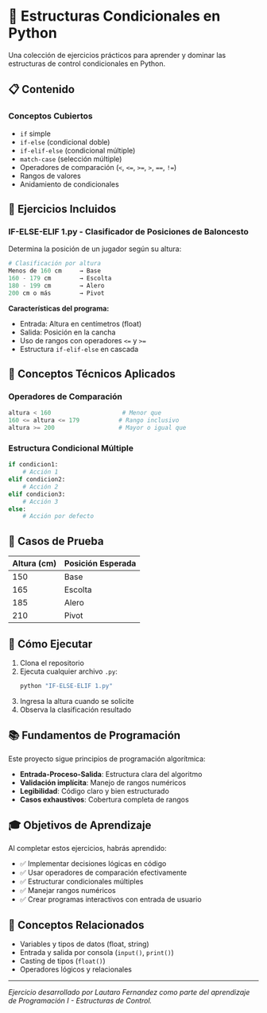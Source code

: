 # 🏀 Estructuras Condicionales en Python

Una colección de ejercicios prácticos para aprender y dominar las estructuras de control condicionales en Python.

## 📋 Contenido

### Conceptos Cubiertos
- `if` simple
- `if-else` (condicional doble)
- `if-elif-else` (condicional múltiple)
- `match-case` (selección múltiple)
- Operadores de comparación (`<`, `<=`, `>=`, `>`, `==`, `!=`)
- Rangos de valores
- Anidamiento de condicionales

## 🎯 Ejercicios Incluidos

### IF-ELSE-ELIF 1.py - Clasificador de Posiciones de Baloncesto
Determina la posición de un jugador según su altura:

```python
# Clasificación por altura
Menos de 160 cm     → Base
160 - 179 cm        → Escolta  
180 - 199 cm        → Alero
200 cm o más        → Pivot
```

**Características del programa:**
- Entrada: Altura en centímetros (float)
- Salida: Posición en la cancha
- Uso de rangos con operadores `<=` y `>=`
- Estructura `if-elif-else` en cascada

## 🔧 Conceptos Técnicos Aplicados

### Operadores de Comparación
```python
altura < 160                    # Menor que
160 <= altura <= 179           # Rango inclusivo
altura >= 200                  # Mayor o igual que
```

### Estructura Condicional Múltiple
```python
if condicion1:
    # Acción 1
elif condicion2:
    # Acción 2  
elif condicion3:
    # Acción 3
else:
    # Acción por defecto
```

## 🎲 Casos de Prueba

| Altura (cm) | Posición Esperada |
|-------------|-------------------|
| 150         | Base             |
| 165         | Escolta          |
| 185         | Alero            |
| 210         | Pivot            |

## 🚀 Cómo Ejecutar

1. Clona el repositorio
2. Ejecuta cualquier archivo `.py`:
   ```bash
   python "IF-ELSE-ELIF 1.py"
   ```
3. Ingresa la altura cuando se solicite
4. Observa la clasificación resultado

## 📚 Fundamentos de Programación

Este proyecto sigue principios de programación algorítmica:
- **Entrada-Proceso-Salida**: Estructura clara del algoritmo
- **Validación implícita**: Manejo de rangos numéricos
- **Legibilidad**: Código claro y bien estructurado
- **Casos exhaustivos**: Cobertura completa de rangos

## 🎓 Objetivos de Aprendizaje

Al completar estos ejercicios, habrás aprendido:
- ✅ Implementar decisiones lógicas en código
- ✅ Usar operadores de comparación efectivamente  
- ✅ Estructurar condicionales múltiples
- ✅ Manejar rangos numéricos
- ✅ Crear programas interactivos con entrada de usuario

## 🔗 Conceptos Relacionados

- Variables y tipos de datos (float, string)
- Entrada y salida por consola (`input()`, `print()`)
- Casting de tipos (`float()`)
- Operadores lógicos y relacionales

---

*Ejercicio desarrollado por Lautaro Fernandez como parte del aprendizaje de Programación I - Estructuras de Control.*

